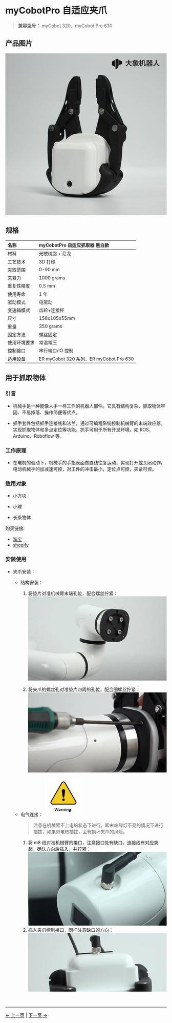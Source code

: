 # **myCobotPro 自适应夹爪**

> **兼容型号：** myCobot 320、myCobot Pro 630

## 产品图片

<img src="../../../resources/1-ProductIntroduction/1.4/1.4.1-Gripper/1-AdaptiveGripper/1.4.1自适应夹爪1.png" alt="img-1" width="800" height=“auto” />  


## 规格

| **名称**     | **myCobotPro 自适应抓取器 黑白款**      |
| :----------- | :-------------------------------------- |
| 材料         | 光敏树脂 + 尼龙                         |
| 工艺技术     | 3D 打印                                 |
| 夹取范围     | 0-90 mm                                 |
| 夹紧力       | 1000 grams                              |
| 重复性精度   | 0.5 mm                                  |
| 使用寿命     | 1 年                                    |
| 驱动模式     | 电驱动                                  |
| 变速箱模式   | 齿轮+连接杆                             |
| 尺寸         | 158x105x55mm                            |
| 重量         | 350 grams                               |
| 固定方法     | 螺丝固定                                |
| 使用环境要求 | 常温常压                                |
| 控制接口     | 串行端口/IO 控制                        |
| 适用设备     | ER myCobot 320 系列、ER myCobot Pro 630 |

## 用于抓取物体

### 引言

- 机械手是一种能像人手一样工作的机器人部件。它具有结构复杂、抓取物体牢固、不易掉落、操作简便等优点。

- 抓手套件包括抓手连接线和法兰，通过可编程系统控制机械臂的末端效应器，实现抓取物体和多点定位等功能。抓手可用于所有开发环境，如 ROS、Arduino、Roboflow 等。

### 工作原理

- 在电机的驱动下，机械手的手指表面做直线往复运动，实现打开或关闭动作。电动机械手的加减速可控，对工件的冲击最小，定位点可控，夹紧可控。

### 适用对象

- 小方块

- 小球

- 长条物体

购买链接:

- [淘宝](https://shop504055678.taobao.com)
- [shopify](https://shop.elephantrobotics.com/)

### 安装使用

- 夹爪安装：

  - 结构安装：

    1. 将垫片对准机械臂末端孔位，配合螺丝拧紧：
       ![](../../../resources/1-ProductIntroduction/1.4/1.4.1-Gripper/1-AdaptiveGripper/安装1.png)

    2. 将夹爪的螺丝孔对准垫片四周的孔位，配合细螺丝拧紧：
       ![](../../../resources/1-ProductIntroduction/1.4/1.4.1-Gripper/1-AdaptiveGripper/安装2.png)

  - 电气连接：
   ![](../../../resources/3-UserNotes/jigao.png)
    > 注意在机械臂不上电的状态下进行，即末端绿灯不亮的情况下进行插拔，如果带电热插拔，会有损坏夹爪的风险。
    1. 将 m8 线对准机械臂的接口，注意接口处有缺口，连接线有对应突起，确认方向后插入，并拧紧：
       ![](../../../resources/1-ProductIntroduction/1.4/1.4.1-Gripper/1-AdaptiveGripper/电气连接1.png)
    2. 插入夹爪控制接口，同样注意缺口的方向：
       ![](../../../resources/1-ProductIntroduction/1.4/1.4.1-Gripper/1-AdaptiveGripper/电气连接2.png)

<br>

<!-- - 编程开发（python）：

  > 使用 python 对夹爪进行编程开发：
  > [python 环境下载](../../../10-ApplicationBasePython/10.1_320_PI-ApplicationPython/1_download.md)

  - 新建 python 文件：  
    在想要的文件路径下右键新建 python 文件：  
    ![](../../../resources/1-ProductIntroduction/1.4/1.4.1-Gripper/1-AdaptiveGripper/python使用1.png)

    > 文件名字可以根据需要修改

    ![](../../../resources/1-ProductIntroduction/1.4/1.4.1-Gripper/1-AdaptiveGripper/python使用2.png)

  - 进行功能编程：
    ![](../../../resources/1-ProductIntroduction/1.4/1.4.1-Gripper/1-AdaptiveGripper/python使用3.png)

    > 代码如下：

    ```python
    from pymycobot.mycobot import MyCobot
    from pymycobot import PI_PORT, PI_BAUD  # 当使用树莓派版本的mycobot时，可以引用这两个变量进行MyCobot初始化
    import time

    # 初始化一个MyCobot对象
    mc = MyCobot(PI_PORT, 115200)

    #设置夹爪为485模式
    mc.set_gripper_mode(0)
    # 控制夹爪打开-关闭-打开：
    #使用夹爪状态接口0为张开，1为关闭
    mc.set_gripper_state(0, 80)
    time.sleep(3)
    mc.set_gripper_state(1, 80)
    time.sleep(3)
    mc.set_gripper_state(0, 80)
    time.sleep(3)

    # 详细接口使用可以查看python API
    ```

- 保存文件并关闭，在文件夹空白处右键打开命令行终端

  ![](../../../resources/1-ProductIntroduction/1.4/1.4.1-Gripper/1-AdaptiveGripper/python使用4.png)

  输入：

  ```bash
  python gripper.py
  ```

  ![](../../../resources/1-ProductIntroduction/1.4/1.4.1-Gripper/1-AdaptiveGripper/python使用5.png)

> 可以看到夹爪打开-关闭-打开

- 编程开发（myblockly）：

  > 使用 myblockly 对夹爪进行编程开发：
  > [myblockly 下载](../../../5-BasicApplication/5.2-ApplicationUse/myblockly/320pi/2-install_uninstall.md)  
  > 注意使用 myblockly 开发前，需要先用 python 程序运行过`mc.set_gripper_mode(0)`，将夹爪设置为 485 模式。

  1. 确认结构及电气连接都完成后，启动机械臂，出现图形界面后打开 myblockly 软件  
     ![](../../../resources/1-ProductIntroduction/1.4/1.4.1-Gripper/1-AdaptiveGripper/myblockly使用1.png)
  2. 修改波特率为 115200  
     ![](../../../resources/1-ProductIntroduction/1.4/1.4.1-Gripper/1-AdaptiveGripper/myblockly使用2.png)
  3. 在左侧列表找到 `夹爪`，选择`设置夹爪值`模块  
     ![](../../../resources/1-ProductIntroduction/1.4/1.4.1-Gripper/1-AdaptiveGripper/myblockly使用3.png)
  4. 拖动模块连接在`初始化mycobot`模块下面，根据需要修改张开的程度和速度，这里都设置为`70`  
     ![](../../../resources/1-ProductIntroduction/1.4/1.4.1-Gripper/1-AdaptiveGripper/myblockly使用4.png)
  5. 在`时间`，选择`睡眠`模块  
     ![](../../../resources/1-ProductIntroduction/1.4/1.4.1-Gripper/1-AdaptiveGripper/myblockly使用5.png)
  6. 设置时间为 `2 秒`，目的是留出夹爪运动时间  
     ![](../../../resources/1-ProductIntroduction/1.4/1.4.1-Gripper/1-AdaptiveGripper/myblockly使用6.png)
  7. 重复选择一次`设置夹爪值`和`睡眠`模块，将`设置夹爪值`张开程度改为`0`  
     ![alt text](../../../resources/1-ProductIntroduction/1.4/1.4.1-Gripper/1-AdaptiveGripper/myblockly使用7.png)
     ![alt text](../../../resources/1-ProductIntroduction/1.4/1.4.1-Gripper/1-AdaptiveGripper/myblockly使用8.png)
  8. 在左侧列表找到 `夹爪`，选择`设置夹爪值`模块
     ![](../../../resources/1-ProductIntroduction/1.4/1.4.1-Gripper/1-AdaptiveGripper/myblockly使用9.png)
  9. 修改状态为`打开`，速度为`70`
     ![](../../../resources/1-ProductIntroduction/1.4/1.4.1-Gripper/1-AdaptiveGripper/myblockly使用10.png)
  10. 点击右上角的绿色运行图标，可以看到夹爪`打开-关闭-打开`的运动状态

<br> -->

<!-- - 安装过程视频演示
<iframe width="560" height="315" src="https://www.youtube.com/embed/RPKjV0IuP5E" title="myCobot Pro Accessories | The new gripper for myCobot Pro 630" frameborder="0" allow="accelerometer; autoplay; clipboard-write; encrypted-media; gyroscope; picture-in-picture; web-share" allowfullscreen></iframe>

如果视频无法加载，请点击下面的链接观看视频。  
[安装视频](https://www.youtube.com/watch?v=RPKjV0IuP5E) -->

---

[← 上一页](../README.md) | [下一页 →](./2-ElectricGripper.md)
